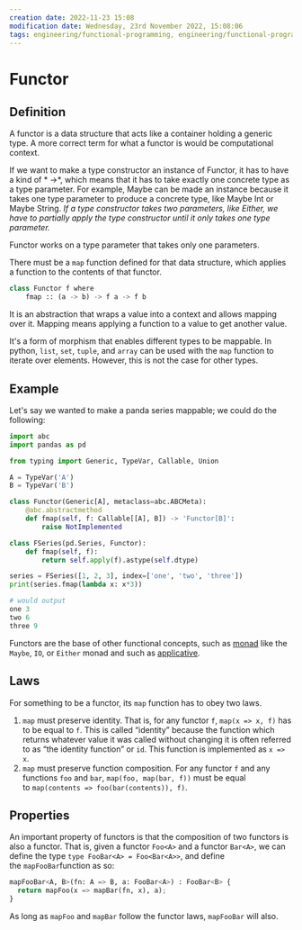 ```yaml
---
creation date: 2022-11-23 15:08
modification date: Wednesday, 23rd November 2022, 15:08:06
tags: engineering/functional-programming, engineering/functional-programming/functor
---
```


# Functor

## Definition
A functor is a data structure that acts like a container holding a generic type.  A more correct term for what a functor is would be computational context.

If we want to make a type constructor an instance of Functor, it has to have a kind of \* ->\*, which means that it has to take exactly one concrete type as a type parameter.  For example, Maybe can be made an instance because it takes one type parameter to produce a concrete type, like Maybe Int or Maybe String.   *If a type constructor takes two parameters, like Either, we have to partially apply the type constructor until it only takes one type parameter.*

Functor works on a type parameter that takes only one parameters.

There must be a `map` function defined for that data structure, which applies a function to the contents of that functor.  


```python
class Functor f where
    fmap :: (a -> b) -> f a -> f b
```

It is an abstraction that wraps a value into a context and allows mapping over it. Mapping means applying a function to a value to get another value.   

It's a form of morphism that enables different types to be mappable.   In python, `list`, `set`, `tuple`, and `array` can be used with the `map` function to iterate over elements.  However, this is not the case for other types.  

## Example
Let's say we wanted to make a panda series mappable; we could do the following:

```python
import abc
import pandas as pd

from typing import Generic, TypeVar, Callable, Union

A = TypeVar('A')
B = TypeVar('B')

class Functor(Generic[A], metaclass=abc.ABCMeta):
	@abc.abstractmethod
	def fmap(self, f: Callable[[A], B]) -> 'Functor[B]':
		raise NotImplemented

class FSeries(pd.Series, Functor):
	def fmap(self, f):
		return self.apply(f).astype(self.dtype)

series = FSeries([1, 2, 3], index=['one', 'two', 'three'])
print(series.fmap(lambda x: x*3))

# would output
one 3
two 6
three 9
```

Functors are the base of other functional concepts, such as [monad](monad) like the `Maybe`, `IO`, or `Either` monad and such as [applicative](applicative.md).

## Laws
For something to be a functor, its `map` function has to obey two laws.

1.  `map` must preserve identity. That is, for any functor `f`, `map(x => x, f)` has to be equal to `f`. This is called “identity” because the function which returns whatever value it was called without changing it is often referred to as “the identity function” or `id`. This function is implemented as `x => x`.
2.  `map` must preserve function composition. For any functor `f` and any functions `foo` and `bar`, `map(foo, map(bar, f))` must be equal to `map(contents => foo(bar(contents)), f)`.

## Properties
An important property of functors is that the composition of two functors is also a functor. That is, given a functor `Foo<A>` and a functor `Bar<A>`, we can define the type `type FooBar<A> = Foo<Bar<A>>`, and define the `mapFooBar`function as so:

```python
mapFooBar<A, B>(fn: A => B, a: FooBar<A>) : FooBar<B> {  
  return mapFoo(x => mapBar(fn, x), a);  
}
```

As long as `mapFoo` and `mapBar` follow the functor laws, `mapFooBar` will also.